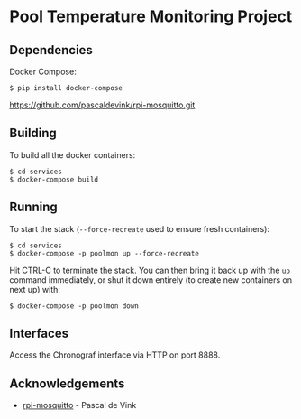 # Pool Temperature Monitoring Project



## Dependencies

Docker Compose:

    $ pip install docker-compose

https://github.com/pascaldevink/rpi-mosquitto.git


## Building

To build all the docker containers:

    $ cd services
	$ docker-compose build

## Running

To start the stack (`--force-recreate` used to ensure fresh containers):

    $ cd services
	$ docker-compose -p poolmon up --force-recreate

Hit CTRL-C to terminate the stack. You can then bring it back up with the `up` command immediately, or shut it down entirely (to create new containers on next up) with:

    $ docker-compose -p poolmon down


## Interfaces

Access the Chronograf interface via HTTP on port 8888.


## Acknowledgements

* [rpi-mosquitto](https://github.com/pascaldevink/rpi-mosquitto.git) - Pascal de Vink

